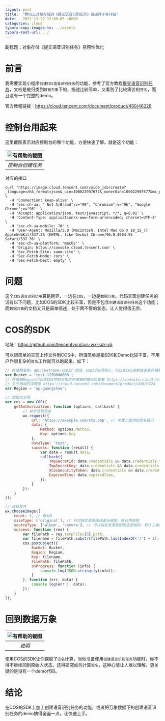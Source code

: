 ```yaml
---
layout: post
title:  "腾讯云对象存储的《提交语音识别任务》描述得不够详细"
date:   2021-12-22 17:00:05 +0800
categories: cloud
typora-copy-images-to: ../assets
typora-root-url: ../
---
```


副标题：对象存储《提交语音识别任务》易用性优化

# 前言
我需要实现小程序`创建COS语音识别任务`的功能，参考了官方教程[提交语音识别任务][1]，文档是被归类到`数据万象`下的，描述比较简单，又看到了比较痛苦的`签名`，而且没有一个完整的demo。

官方教程链接：https://cloud.tencent.com/document/product/460/46228

# 控制台用起来
这里截图表示对应控制台的哪个功能，方便快速了解。就是这个功能：

| ![有帮助的截图](/assets/WX20211222-172004.png) |
| :----------------------------------------: |
|          *控制台创建任务*          |

对应的接口

```shell
curl 'https://image.cloud.tencent.com/voice_job/create?_language=zh&_format=json&_uin=100022907677&_ownerUin=100022907677&mc_gtk=84298440&_=1640078071827' \
  -H 'Connection: keep-alive' \
  -H 'sec-ch-ua: " Not A;Brand";v="99", "Chromium";v="96", "Google Chrome";v="96"' \
  -H 'Accept: application/json, text/javascript, */*; q=0.01' \
  -H 'Content-Type: application/x-www-form-urlencoded; charset=UTF-8' \
  -H 'sec-ch-ua-mobile: ?0' \
  -H 'User-Agent: Mozilla/5.0 (Macintosh; Intel Mac OS X 10_15_7) AppleWebKit/537.36 (KHTML, like Gecko) Chrome/96.0.4664.93 Safari/537.36' \
  -H 'sec-ch-ua-platform: "macOS"' \
  -H 'Origin: https://console.cloud.tencent.com' \
  -H 'Sec-Fetch-Site: same-site' \
  -H 'Sec-Fetch-Mode: cors' \
  -H 'Sec-Fetch-Dest: empty' \
```

# 问题
这个`COS语音识别功用`算是跨界，一边在`COS`，一边是`数据万象`。代码实现创建任务的话有以下问题，比如COS的SDK比较丰富，但是不包含`创建语音识别任务`这个功能；而`数据万象`的文档又只是简单描述，处于两不管的状态，让人觉得很无奈。

# COS的SDK

地址：https://github.com/tencentyun/cos-wx-sdk-v5

可以很简单的实现上传文件到COS中，所谓简单是指SDK和Demo比较丰富，不用户作很复杂的`签名`工作就可以跑起来。如下：

```js
// 存储桶名称，由bucketname-appid 组成，appid必须填入，可以在COS控制台查看存储桶名称。 https://console.cloud.tencent.com/cos5/bucket
var Bucket = 'test-1250000000';
// 存储桶Region可以在COS控制台指定存储桶的概览页查看 https://console.cloud.tencent.com/cos5/bucket/
// 关于地域的详情见 https://cloud.tencent.com/document/product/436/6224
var Region = 'ap-guangzhou';

// 初始化实例
var cos = new COS({
    getAuthorization: function (options, callback) {
        // 异步获取签名
        wx.request({
            url: 'https://example.com/sts.php', // 步骤二提供的签名接口
            data: {
                Method: options.Method,
                Key: options.Key
            },
            dataType: 'text',
            success: function (result) {
                var data = result.data;
                callback({
                    TmpSecretId: data.credentials && data.credentials.tmpSecretId,
                    TmpSecretKey: data.credentials && data.credentials.tmpSecretKey,
                    XCosSecurityToken: data.credentials && data.credentials.sessionToken,
                    ExpiredTime: data.expiredTime,
                });
            }
        });
    }
});

// 选择文件
wx.chooseImage({
    count: 1, // 默认9
    sizeType: ['original'], // 可以指定是原图还是压缩图，默认用原图
    sourceType: ['album', 'camera'], // 可以指定来源是相册还是相机，默认二者都有
    success: function (res) {
        var filePath = res.tempFiles[0].path;
        var filename = filePath.substr(filePath.lastIndexOf('/') + 1);
        cos.postObject({
            Bucket: Bucket,
            Region: Region,
            Key: filename,
            FilePath: filePath,
            onProgress: function (info) {
                console.log(JSON.stringify(info));
            }
        }, function (err, data) {
            console.log(err || data);
        });
    }
});
```


# 回到数据万象

| ![有帮助的截图](/assets/WX20211222-171154.png) |
| :----------------------------------------: |
|          *说明*          |

使用COS的SDK让你摆脱了`签名`计算，当你准备使用`创建语音识别任务`功能时，你不得不继续回到原始人状态，还得研究如何计算`签名`，这种心情让人难以理解。更关键的是没有一个demo代码。

# 结论
在COS的SDK上加上创建语音识别任务的功能，或者把万象数据下的创建语音识别任务的demo搞得全面一点，让快速上手。


[1]: https://cloud.tencent.com/document/product/460/46228
